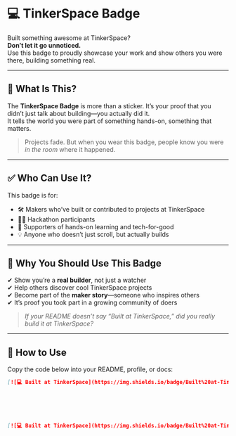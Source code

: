 # 💻 TinkerSpace Badge

Built something awesome at TinkerSpace?  
**Don’t let it go unnoticed.**  
Use this badge to proudly showcase your work and show others you were there, building something real.

---

## 🌟 What Is This?

The **TinkerSpace Badge** is more than a sticker. It’s your proof that you didn’t just talk about building—you actually did it.  
It tells the world you were part of something hands-on, something that matters.

> Projects fade. But when you wear this badge, people know you were _in the room_ where it happened.

---

## ✅ Who Can Use It?

This badge is for:

- 🛠 Makers who’ve built or contributed to projects at TinkerSpace  
- 👩‍💻 Hackathon participants  
- 📣 Supporters of hands-on learning and tech-for-good  
- 💡 Anyone who doesn’t just scroll, but actually builds  

---

## 📌 Why You Should Use This Badge

✔ Show you’re a **real builder**, not just a watcher  
✔ Help others discover cool TinkerSpace projects  
✔ Become part of the **maker story**—someone who inspires others  
✔ It’s proof you took part in a growing community of doers  

> _If your README doesn’t say “Built at TinkerSpace,” did you really build it at TinkerSpace?_

---

## 🧩 How to Use

Copy the code below into your README, profile, or docs:

```markdown
[![💻 Built at TinkerSpace](https://img.shields.io/badge/Built%20at-TinkerSpace-blueviolet?style=for-the-badge&label=%F0%9F%92%BBBuilt%20at&labelColor=turquoise&color=white)](https://tinkerhub.org/tinkerspace)






[![💻 Built at TinkerSpace](https://img.shields.io/badge/Built%20at-TinkerSpace-blueviolet?style=for-the-badge&label=%F0%9F%92%BBBuilt%20at&labelColor=turquoise&color=white)](https://tinkerhub.org/tinkerspace)